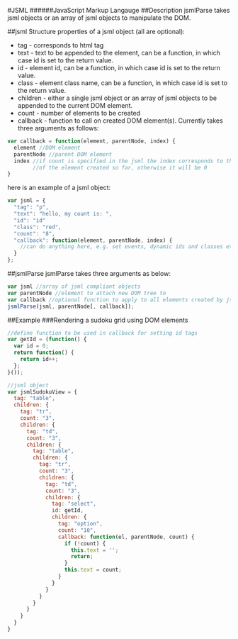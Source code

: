 #JSML
######JavaScript Markup Langauge
##Description
jsmlParse takes jsml objects or an array of jsml objects to manipulate the DOM.

##jsml Structure
properties of a jsml object (all are optional):

- tag - corresponds to html tag
- text - text to be appended to the element, can be a function, in which case id is set to the return value.
- id - element id, can be a function, in which case id is set to the return value.
- class - element class name, can be a function, in which case id is set to the return value.
- children - either a single jsml object or an array of jsml objects to be appended to the current DOM element.
- count - number of elements to be created
- callback - function to call on created DOM element(s). Currently takes three arguments as follows:
```javascript
var callback = function(element, parentNode, index) {
  element //DOM element
  parentNode //parent DOM element
  index //if count is specified in the jsml the index corresponds to the index
        //of the element created so far, otherwise it will be 0
}
```

here is an example of a jsml object:
```javascript
var jsml = {
  "tag": "p",
  "text": "hello, my count is: ",
  "id": "id"
  "class": "red",
  "count": "8",
  "callback": function(element, parentNode, index) {
    //can do anything here, e.g. set events, dynamic ids and classes etc...
  }
};
```
##jsmlParse
jsmlParse takes three arguments as below:
```javascript
var jsml //array of jsml compliant objects
var parentNode //element to attach new DOM tree to
var callback //optional function to apply to all elements created by jsmlParse. Takes same arguments as callback which can be specified for each jsml object (see above)
jsmlParse(jsml, parentNode[, callback]);
```
##Example
###Rendering a sudoku grid using DOM elements
```javascript
//define function to be used in callback for setting id tags
var getId = (function() {
  var id = 0;
  return function() {
    return id++;
  };
}());

//jsml object
var jsmlSudokuView = {
  tag: "table",
  children: {
    tag: "tr",
    count: "3",
    children: {
      tag: "td",
      count: "3",
      children: {
        tag: "table",
        children: {
          tag: "tr",
          count: "3",
          children: {
            tag: "td",
            count: "3",
            children: {
              tag: "select",
              id: getId,
              children: {
                tag: "option",
                count: "10",
                callback: function(el, parentNode, count) {
                  if (!count) {
                    this.text = '';
                    return;
                  }
                  this.text = count;
                }
              }
            }
          }
        }
      }
    }
  }
}

```
